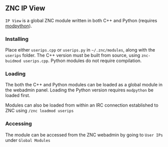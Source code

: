 ## ZNC IP View

`IP View` is a global ZNC module written in both C++ and Python (requires [modpython](http://wiki.znc.in/Modpython)).

### Installing

Place either `userips.cpp` or `userips.py` in `~/.znc/modules`, along with the `userips` folder. The C++ version must be built from source, using `znc-buidmod userips.cpp`. Python modules do not require compilation.

### Loading

The both the C++ and Python modules can be loaded as a global module in the webadmin panel. Loading the Python version requires `modpython` be loaded first.

Modules can also be loaded from within an IRC connection established to ZNC using `/znc loadmod userips`

### Accessing

The module can be accessed from the ZNC webadmin by going to `User IPs` under `Global Modules`
